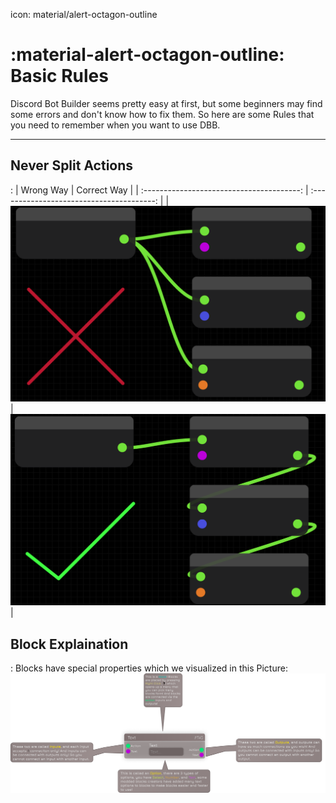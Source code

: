 icon: material/alert-octagon-outline

# :material-alert-octagon-outline: Basic Rules

Discord Bot Builder seems pretty easy at first, but some beginners may find some errors and don't know how to fix them.
So here are some Rules that you need to remember when you want to use DBB.

---

## Never Split Actions

:   | Wrong Way                             | Correct Way                               |
| :---------------------------------------: | :---------------------------------------: |
| ![image](assets/basic-rules/wrong.png) | ![image](assets/basic-rules/right.png) |

## Block Explaination

:   Blocks have special properties which we visualized in this Picture:
![Picture](assets/basic-rules/block-structure-explaination.png)